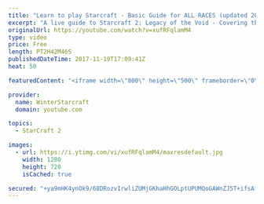 ```yaml
---
title: "Learn to play Starcraft - Basic Guide for ALL RACES (updated 2017)"
excerpt: "A live guide to Starcraft 2: Legacy of the Void - Covering the basics and build orders for all of the races, and covering the important decisions to be made early in the game.  Not a step by step guide but a demonstration once you have the very basics of the units and races!"
originalUrl: https://youtube.com/watch?v=xufRFqlamM4
type: video
price: Free
length: PT2H42M46S
publishedDateTime: 2017-11-19T17:09:41Z
heat: 50

featuredContent: "<iframe width=\"800\" height=\"500\" frameborder=\"0\" src=\"https://www.youtube.com/embed/xufRFqlamM4\" allow=\"accelerometer; autoplay; encrypted-media; gyroscope; picture-in-picture\" allowfullscreen></iframe>"

provider:
  name: WinterStarcraft
  domain: youtube.com

topics:
  - StarCraft 2

images:
  - url: https://i.ytimg.com/vi/xufRFqlamM4/maxresdefault.jpg
    width: 1280
    height: 720
    isCached: true

secured: "+ya9mHK4ynOk9/68DRozvIrwliZUMjGKhaHhGOLptUPUMQoGAWnZJ5T+ifsAf5Q3JB+ySyTGF01Vv/d/bFKTUvczeRfbd1o0oSVG4WupX7eHscBmMsm16l83REHU15SgZd3w5wqRAxeHr6VhBkV43U6xoVFluV4fUH/t6+wOPyS2R+jNcq8cfhHRWek7XdFMUZD0kKIXNwGTrQ/5VVS3OTn7PaqZTM8rGwS2o0PNI33ahftFaLTPgbmSo+lk3/7zKdH3GwKflhia6s0XJUAIPYEhEq5m4txQAr9Kjl3ewCWaaKpzlIbTKOYfOWxyVAiMDs+wrFRoKtj/rQ2Z3cl/14t534MguEikPDncGYVjFJX6tMjDB5lGT3LaQIHCGA3iYtDpNqUMhsy3kUGq5W3taw0lv175fY0tp9FNKCEFdiuyjI6FwJK6z3d0PMBLuqQi;o7HHAY53NSQpIN1EJcVdyQ=="
---
```


